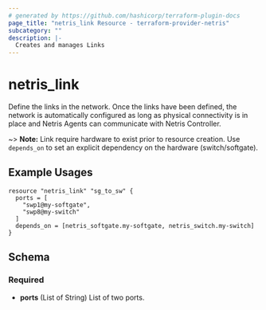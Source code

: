 ```yaml
---
# generated by https://github.com/hashicorp/terraform-plugin-docs
page_title: "netris_link Resource - terraform-provider-netris"
subcategory: ""
description: |-
  Creates and manages Links
---
```


# netris_link

Define the links in the network. Once the links have been defined, the network is automatically configured as long as physical connectivity is in place and Netris Agents can communicate with Netris Controller.

~> **Note:** Link require hardware to exist prior to resource creation. Use `depends_on` to set an explicit dependency on the hardware (switch/softgate).


## Example Usages
```hcl
resource "netris_link" "sg_to_sw" {
  ports = [
    "swp1@my-softgate",
    "swp8@my-switch"
  ]
  depends_on = [netris_softgate.my-softgate, netris_switch.my-switch]
}
```



<!-- schema generated by tfplugindocs -->
## Schema

### Required

- **ports** (List of String) List of two ports.
